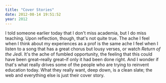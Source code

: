 ```yaml
---
title: "Cover Stories"
date: 2012-08-14 19:51:52
year: 2012
---
```

I told someone earlier today that I don't miss academia, but I do miss teaching. Upon reflection, though, that's not quite true. The ache I feel when I think about my experiences as a prof is the same ache I feel when I listen to a song that has a great chorus but lousy verses, or watch <em>Return of the Jedi</em>. It's the ache of fumbled opportunity, the feeling that this could have been great–really great–if only it had been done right. And I wonder if that's what really drives some of the people who are trying to reinvent education today. What they really want, deep down, is a clean slate; the web and everything else is just their cover story.
